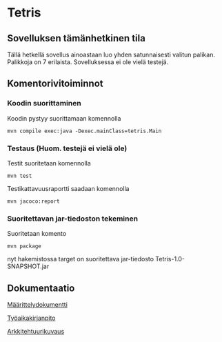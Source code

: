 # Tetris

## Sovelluksen tämänhetkinen tila

Tällä hetkellä sovellus ainoastaan luo yhden satunnaisesti valitun palikan. Palikkoja on 7 erilaista. Sovelluksessa ei ole vielä testejä.

## Komentorivitoiminnot

### Koodin suorittaminen

Koodin pystyy suorittamaan komennolla
```
mvn compile exec:java -Dexec.mainClass=tetris.Main
```

### Testaus (Huom. testejä ei vielä ole)

Testit suoritetaan komennolla
```
mvn test
```
Testikattavuusraportti saadaan komennolla
```
mvn jacoco:report
```

### Suoritettavan jar-tiedoston tekeminen

Suoritetaan komento 
```
mvn package
```
nyt hakemistossa target on suoritettava jar-tiedosto Tetris-1.0-SNAPSHOT.jar

## Dokumentaatio

[Määrittelydokumentti](https://github.com/Jannepen/ot-harjoitustyo/blob/master/dokumentaatio/vaatimusmaarittely.md)

[Työaikakirjanpito](https://github.com/Jannepen/ot-harjoitustyo/blob/master/dokumentaatio/tuntikirjanpito.md)

[Arkkitehtuurikuvaus](https://github.com/Jannepen/ot-harjoitustyo/blob/master/dokumentaatio/arkkitehtuuri.md)

